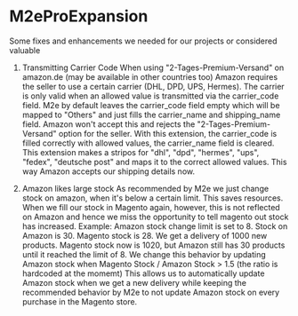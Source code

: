 # M2eProExpansion
Some fixes and enhancements we needed for our projects or considered valuable

1) Transmitting Carrier Code
When using "2-Tages-Premium-Versand" on amazon.de (may be available in other countries too) Amazon requires the seller to use a certain carrier (DHL, DPD, UPS, Hermes).
The carrier is only valid when an allowed value is transmitted via the carrier_code field. M2e by default leaves the carrier_code field empty which will be mapped to "Others" and just fills the carrier_name and shipping_name field.
Amazon won't accept this and rejects the "2-Tages-Premium-Versand" option for the seller. With this extension, the carrier_code is filled correctly with allowed values, the carrier_name field is cleared. 
This extension makes a stripos for "dhl", "dpd", "hermes", "ups", "fedex", "deutsche post" and maps it to the correct allowed values. This way Amazon accepts our shipping details now.

2) Amazon likes large stock
As recommended by M2e we just change stock on amazon, when it's below a certain limit. This saves resources. When we fill our stock in Magento again, however, this is not reflected on Amazon and hence we miss the opportunity to tell magento out stock has increased.
Example: Amazon stock change limit is set to 8. Stock on Amazon is 30. Magento stock is 28. We get a delivery of 1000 new products. Magento stock now is 1020, but Amazon still has 30 products until it reached the limit of 8.
We change this behavior by updating Amazon stock when Magento Stock / Amazon Stock > 1.5 (the ratio is hardcoded at the momemt)
This allows us to automatically update Amazon stock when we get a new delivery while keeping the recommended behavior by M2e to not update Amazon stock on every purchase in the Magento store.


